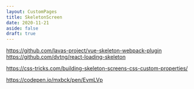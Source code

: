 ```yaml
---
layout: CustomPages
title: SkeletonScreen
date: 2020-11-21
aside: false
draft: true
---
```


https://github.com/lavas-project/vue-skeleton-webpack-plugin
https://github.com/dvtng/react-loading-skeleton

https://css-tricks.com/building-skeleton-screens-css-custom-properties/

https://codepen.io/mxbck/pen/EvmLVp
